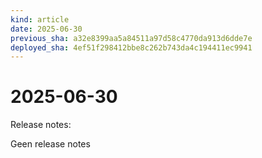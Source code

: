 ```yaml
---
kind: article
date: 2025-06-30
previous_sha: a32e8399aa5a84511a97d58c4770da913d6dde7e
deployed_sha: 4ef51f298412bbe8c262b743da4c194411ec9941
---
```


# 2025-06-30

Release notes:

Geen release notes
